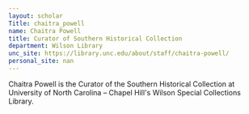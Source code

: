 ```yaml
---
layout: scholar
Title: chaitra_powell
name: Chaitra Powell
title: Curator of Southern Historical Collection
department: Wilson Library
unc_site: https://library.unc.edu/about/staff/chaitra-powell/
personal_site: nan
---
```

Chaitra Powell is the Curator of the Southern Historical Collection at University of North Carolina – Chapel Hill's Wilson Special Collections Library.